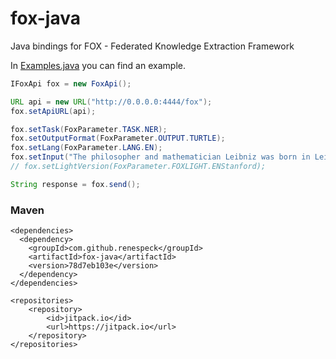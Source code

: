 [1]: ./src/main/java/org/aksw/fox/binding/java/Examples.java

fox-java
========

Java bindings for FOX - Federated Knowledge Extraction Framework


In [Examples.java][1] you can find an example.

```Java
IFoxApi fox = new FoxApi();

URL api = new URL("http://0.0.0.0:4444/fox");
fox.setApiURL(api);

fox.setTask(FoxParameter.TASK.NER);
fox.setOutputFormat(FoxParameter.OUTPUT.TURTLE);
fox.setLang(FoxParameter.LANG.EN);
fox.setInput("The philosopher and mathematician Leibniz was born in Leipzig.");
// fox.setLightVersion(FoxParameter.FOXLIGHT.ENStanford);

String response = fox.send();
```
### Maven
    <dependencies>
      <dependency>
        <groupId>com.github.renespeck</groupId>
        <artifactId>fox-java</artifactId>
        <version>78d7eb103e</version>
      </dependency>
    </dependencies>
    
    <repositories>
        <repository>
            <id>jitpack.io</id>
            <url>https://jitpack.io</url>
        </repository>
    </repositories>
